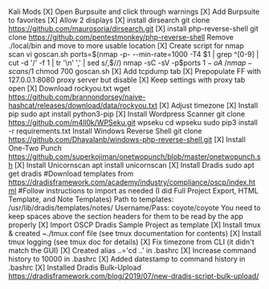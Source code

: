 Kali Mods
[X] Open Burpsuite and click through warnings
[X] Add Burpsuite to favorites
[X] Allow 2 displays
[X] install dirsearch
		git clone https://github.com/maurosoria/dirsearch.git
[X] install php-reverse-shell
		git clone https://github.com/pentestmonkey/php-reverse-shell
	Remove ./local/bin and move to more usable location
[X] Create script for nmap scan
		vi goscan.sh
		ports=$(nmap -p- --min-rate=1000 -T4 $1 | grep ^[0-9] | cut -d '/' -f 1 | tr '\n' ',' | sed s/,$//)
		nmap -sC -sV -p$ports $1 -oA ~/nmap-scans/$1
		chmod 700 goscan.sh
[X] Add tcpdump tab
[X] Prepopulate FF with 127.0.0.1:8080 proxy server but disable
[X] Keep settings with proxy tab open
[X] Download rockyou.txt
		wget https://github.com/brannondorsey/naive-hashcat/releases/download/data/rockyou.txt
[X] Adjust timezone
[X] Install pip
		sudo apt install python3-pip
[X] Install Wordpress Scanner
		git clone https://github.com/m4ll0k/WPSeku.git wpseku
		cd wpseku
		sudo pip3 install -r requirements.txt
	Install Windows Reverse Shell
		git clone https://github.com/Dhayalanb/windows-php-reverse-shell.git
[X] Install One-Two Punch
		https://github.com/superkojiman/onetwopunch/blob/master/onetwopunch.sh
[X] Install Unicornscan
		apt install unicornscan
[X] Install Dradis
		sudo apt get dradis
		#Download templates from https://dradisframework.com/academy/industry/compliance/oscp/index.html
		#Follow instructions to import as needed (I did Full Project Export, HTML Template, and Note Templates)
			Path to templates: /usr/lib/dradis/templates/notes/
		Username/Pass: coyote/coyote
		You need to keep spaces above the section headers for them to be read by the app properly
[X] Import OSCP Dradis Sample Project as template
[X] Install tmux & created ~./tmux.conf file (see tmux documentation for contents)
[X] Install tmux logging (see tmux doc for details)
[X] Fix timezone from CLI (it didn't match the GUI)
[X] Created alias ..='cd ..' in .bashrc
[X] Increase command history to 10000 in .bashrc
[X] Added datestamp to command history in .bashrc
[X] Installed Dradis Bulk-Upload https://dradisframework.com/blog/2019/07/new-dradis-script-bulk-upload/